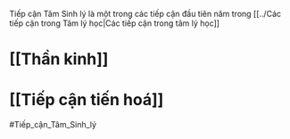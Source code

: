 Tiếp cận Tâm Sinh lý là một trong các tiếp cận đầu tiên năm trong [[../Các tiếp cận trong Tâm lý học|Các tiếp cận trong tâm lý học]]
# [[Thần kinh]]
# [[Tiếp cận tiến hoá]]

#Tiếp_cận_Tâm_Sinh_lý 